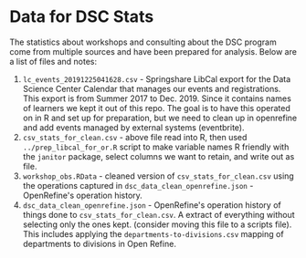# Data for DSC Stats

The statistics about workshops and consulting about the DSC program come from multiple sources and have been prepared for analysis. Below are a list of files and notes:

1. `lc_events_20191225041628.csv` - Springshare LibCal export for the Data Science Center Calendar that manages our events and registrations. This export is from Summer 2017 to Dec. 2019. Since it contains names of learners we kept it out of this repo. The goal is to have this operated on in R and set up for preparation, but we need to clean up in openrefine and add events managed by external systems (eventbrite).
2. `csv_stats_for_clean.csv` - above file read into R, then used `../prep_libcal_for_or.R` script to make variable names R friendly with the `janitor` package, select columns we want to retain, and write out as file.
3. `workshop_obs.RData` - cleaned version of `csv_stats_for_clean.csv` using the operations captured in `dsc_data_clean_openrefine.json` - OpenRefine's operation history.
2. `dsc_data_clean_openrefine.json`  - OpenRefine's operation history of things done to `csv_stats_for_clean.csv`. A extract of everything without selecting only the ones kept. (consider moving this file to a scripts file). This includes applying the `departments-to-divisions.csv` mapping of departments to divisions in Open Refine. 
